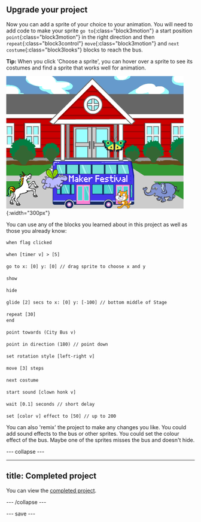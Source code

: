 ## Upgrade your project

Now you can add a sprite of your choice to your animation. You will need to add code to make your sprite `go to`{:class="block3motion"} a start position `point`{:class="block3motion"} in the right direction and then `repeat`{:class="block3control"} `move`{:class="block3motion"} and `next costume`{:class="block3looks"} blocks to reach the bus.

**Tip:** When you click 'Choose a sprite', you can hover over a sprite to see its costumes and find a sprite that works well for animation. 

![Bus with Maker Festival text](images/bus-upgrade.png){:width="300px"}

You can use any of the blocks you learned about in this project as well as those you already know:

```blocks3
when flag clicked

when [timer v] > [5]

go to x: [0] y: [0] // drag sprite to choose x and y

show

hide

glide [2] secs to x: [0] y: [-100] // bottom middle of Stage

repeat [30]
end

point towards (City Bus v)

point in direction (180) // point down

set rotation style [left-right v]

move [3] steps

next costume

start sound [clown honk v]

wait [0.1] seconds // short delay

set [color v] effect to [50] // up to 200
```

You can also 'remix' the project to make any changes you like. You could add sound effects to the bus or other sprites. You could set the colour effect of the bus. Maybe one of the sprites misses the bus and doesn't hide. 

--- collapse ---

---
title: Completed project
---

You can view the [completed project](https://scratch.mit.edu/projects/486719199/).

--- /collapse ---

--- save ---
